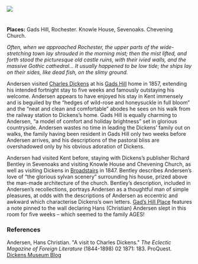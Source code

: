 <a href="https://beta.kent-maps.online"><img src="https://beta.kent-maps.online/juncture/ve-button.png"></a>
<param ve-config title="Hans Christian Anderson" author="Dr Alyson Hunt" layout="vtl" banner="https://raw.githubusercontent.com/kent-map/images/main/banners/19c.jpg" description="This visual essay by Dr Alyson Hunt describes Hans Christian Andersen's visits to Charles Dickens and his publisher Richard Bentley in Kent."> 

<param ve-entity eid="Q507517" aliases="Rochester">
<param ve-entity eid="Q1125527" aliases="castle">
<param ve-entity eid="Q939838" aliases="Sevenoaks"> 
<param ve-entity eid="Q1285144" aliases="Knowle House">
<param ve-entity eid="Q17529916" aliases="Chevening Church"> 
<param ve-entity eid="Q104082075" aliases="Gads Hill">

<!-- Historical map layers -->
<param ve-map-layer active allmaps allmaps-id="08f8a4bca9b4dd3a" title="Kent Ordnance Survey 1860">

#

**Places:** Gads Hill, Rochester. Knowle House, Sevenoaks. Chevening Church.
<param ve-image url="https://upload.wikimedia.org/wikipedia/commons/7/75/HCA_by_Thora_Hallager_1869.jpg" label="Hans Christian Andersen by Thora Hallager" attribution="Public domain, via Wikimedia Commons">
<!-- Base map centred on Hartley -->
<param ve-map center="Q3243365" zoom="10">

_Often, when we approached Rochester, the upper parts of the wide-stretching town lay shrouded in the morning mist; then the mist lifted, and forth stood the picturesque old castle ruins, with their ivied walls, and the massive Gothic cathedral... It usually happened to be low tide; the ships lay on their sides, like dead fish, on the slimy ground._
<param ve-image url="https://upload.wikimedia.org/wikipedia/commons/d/d6/Rochester_Castle_from_the_east.jpg" label="Rochester Castle from the east" attribution="Michael Coppins, via Wikimedia Commons" license="CC-BY-SA 4.0">
<param ve-map center="Q507517" zoom="12">

Andersen visited [Charles Dickens](/dickens/dickens-biography) at his [Gads Hill](/dickens/dickens-gads-hill) home in 1857, extending his intended fortnight stay to five weeks and famously outstaying his welcome. Andersen appears to have enjoyed his stay in Kent immensely and is beguiled by the “hedges of wild-rose and honeysuckle in full bloom” and the “neat and clean and comfortable” abodes he sees on his walk from the railway station to Dickens’s home. Gads Hill is equally charming to Andersen, “a model of comfort and holiday brightness” set in glorious countryside. Andersen wastes no time in leading the Dickens’ family out on walks, the family having been resident in Gads Hill only two weeks before Andersen arrives, and his descriptions of the pastoral bliss are overshadowed only by his obvious adoration of Dickens.
<param ve-image url="https://stor.artstor.org/stor/5c3cfffa-911e-44cf-ab35-28b94bf80418" label="Gad's Hill" attribution="Benjamin Mortley">
<param ve-map center="Q104082075" zoom="12">

Andersen had visited Kent before, staying with Dickens’s publisher Richard Bentley in Sevenoaks and visiting Knowle House and Chevening Church, as well as visiting Dickens in [Broadstairs](/dickens/broadstairs-19th-century) in 1847. Bentley describes Andersen’s love of “the glorious sylvan scenery” surrounding his house, prized above the man-made architecture of the church. Bentley’s description, included in Andersen’s recollections, portrays Andersen as a thoughtful man of simple pleasures, at odds with the descriptions of Andersen as eccentric and awkward which characterise Dickens’s own letters. [Gad’s Hill Place](/dickens/dickens-gads-hill) features a note pinned to the wall declaring Hans (Christian) Andersen slept in this room for five weeks – which seemed to the family AGES! 
<param ve-image url="https://upload.wikimedia.org/wikipedia/commons/4/47/Knowle_Lake_-_geograph.org.uk_-_1843108.jpg" label="Knowle Lake" attribution="Derek Harper, via Wikimedia Commons" license="CC-BY-SA 2.0">
<param ve-map center="Q939838" zoom="12">

### References

Andersen, Hans Christian. "A visit to Charles Dickens." _The Eclectic Magazine of Foreign Literature_ (1844-1898) 02 1871: 183. ProQuest.   
[Dickens Museum Blog](https://dickensmuseum.com/blogs/charles-dickens-museum/hans-christian-andersen-the-eccentric-guest)  
<param ve-image url="https://upload.wikimedia.org/wikipedia/commons/0/0d/St_Botolph%27s_Church%2C_Chevening_%28Geograph_Image_1888106_b4cefa87%29.jpg" label="St Botolph's Church, Chevening (Geograph Image 1888106 b4cefa87).jpg" attribution="Ian Capper, via Wikimedia Commons" license="CC-BY-SA 2.0">
